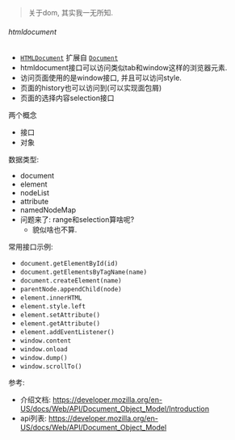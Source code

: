 > 关于dom, 其实我一无所知.

###### htmldocument

- [`HTMLDocument`](https://developer.mozilla.org/en-US/docs/Web/API/HTMLDocument) 扩展自 [`Document`](https://developer.mozilla.org/en-US/docs/Web/API/Document) 
- htmldocument接口可以访问类似tab和window这样的浏览器元素.
- 访问页面使用的是window接口, 并且可以访问style.
- 页面的history也可以访问到(可以实现面包屑)
- 页面的选择内容selection接口

两个概念

- 接口
- 对象

数据类型:

- document
- element
- nodeList
- attribute
- namedNodeMap
- 问题来了: range和selection算啥呢?
  - 貌似啥也不算.

常用接口示例:

- `document.getElementById(id)`
- `document.getElementsByTagName(name)`
- `document.createElement(name)`
- `parentNode.appendChild(node)`
- `element.innerHTML`
- `element.style.left`
- `element.setAttribute()`
- `element.getAttribute()`
- `element.addEventListener()`
- `window.content`
- `window.onload`
- `window.dump()`
- `window.scrollTo()`







参考: 

- 介绍文档: https://developer.mozilla.org/en-US/docs/Web/API/Document_Object_Model/Introduction
- api列表: https://developer.mozilla.org/en-US/docs/Web/API/Document_Object_Model

